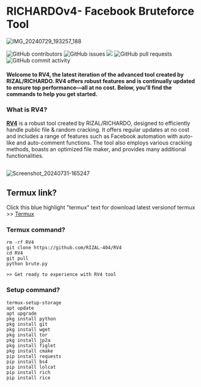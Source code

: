 # RICHARDOv4- Facebook Bruteforce Tool
![IMG_20240729_193257_188](https://github.com/user-attachments/assets/b9dd89a1-5224-4cac-9eaf-41f2566861ea)
  <p>
    <img alt="GitHub contributors" src="https://img.shields.io/github/contributors/RIZAL-404/RV4">
    <img alt="GitHub issues" src="https://img.shields.io/github/issues/RIZAL-404/RV4">
    <img src="https://img.shields.io/badge/PRs-welcome-brightgreen.svg?style=shields">
    <img alt="GitHub pull requests" src="https://img.shields.io/github/issues-pr/RIZAL-404/RV4">
    <img alt="GitHub commit activity" src="https://img.shields.io/github/commit-activity/m/RIZAL-404/RV4">
    
  </p>
  <h4> Welcome to RV4, the latest iteration of the advanced tool created by RIZAL/RICHARDO. RV4 offers robust features and is continually updated to ensure top performance—all at no cost. Below, you'll find the commands to help you get started.

 </h4>
</div>

### What is RV4?
[**RV4**](https://github.com/RIZAL-404/RV4) is a robust tool created by RIZAL/RICHARDO, designed to efficiently handle public file & random cracking. It offers regular updates at no cost and includes a range of features such as Facebook automation with auto-like and auto-comment functions. The tool also employs various cracking methods, boasts an optimized file maker, and provides many additional functionalities.
##

![Screenshot_20240731-165247](https://github.com/user-attachments/assets/5febb5b9-06b3-4e69-b392-daed12aa75f3)

## Termux link?
Click this blue highlight "termux" text for download latest versionof termux >> [Termux](https://f-droid.org/repo/com.termux_118.apk)

### Termux command?


```
rm -rf RV4
git clone https://github.com/RIZAL-404/RV4
cd RV4
git pull
python brute.py

>> Get ready to experience with RV4 tool

```

### Setup command?

```
termux-setup-storage
apt update
apt upgrade
pkg install python
pkg install git
pkg install wget
pkg install tor
pkg install jp2a
pkg install figlet
pkg install cmake
pip install requests
pip install bs4
pip install lolcat
pip install rich
pip install rice
